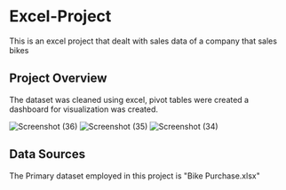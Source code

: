 # Excel-Project
This is an excel project that dealt with sales data of a company that sales bikes

## Project Overview

The dataset was cleaned using excel, pivot tables were created a dashboard for visualization was created.

![Screenshot (36)](https://github.com/Samuelekengita/Excel-Project/assets/162126123/02be6e40-6264-4a09-bb0a-1f8f7c711692)
![Screenshot (35)](https://github.com/Samuelekengita/Excel-Project/assets/162126123/162e79d2-9048-4715-8d9a-43aac8d50673)
![Screenshot (34)](https://github.com/Samuelekengita/Excel-Project/assets/162126123/5fcb11ff-3a18-49df-aa7b-d0acfd9632b5)

## Data Sources

The Primary dataset employed in this project is "Bike Purchase.xlsx"
